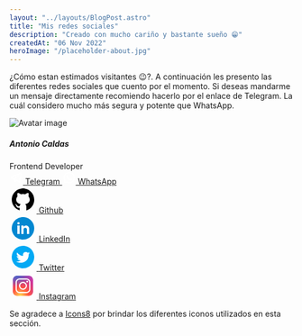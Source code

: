 ```yaml
---
layout: "../layouts/BlogPost.astro"
title: "Mis redes sociales"
description: "Creado con mucho cariño y bastante sueño 😁"
createdAt: "06 Nov 2022"
heroImage: "/placeholder-about.jpg"
---
```


¿Cómo estan estimados visitantes 😉?. A continuación les presento las diferentes redes sociales que cuento por el momento. Si deseas mandarme un mensaje directamente recomiendo hacerlo por el enlace de Telegram. La cuál considero mucho más segura y potente que WhatsApp.

<div className='px-8 max-w-3xl -mx-12'>
    <div class="w-96 mx-auto p-6 bg-white border rounded-lg shadow-md sm:p-6 dark:bg-gray-800 dark:border-gray-700">
        <div class="flex flex-col items-center pb-10">
            <img class="w-24 h-24 mb-3 rounded-full shadow-lg" src="https://avatars.githubusercontent.com/u/48967032?v=4" alt="Avatar image"/>
            <h5 class="mb-1 text-xl font-medium text-gray-900 dark:text-white">
                Antonio Caldas
            </h5>
            <span class="text-sm text-gray-500 dark:text-gray-400">
                Frontend Developer
            </span>
                <div class="flex mt-4 space-x-3 md:mt-6">
                    <a href="https://t.me/tanon10" target='_blank' class="inline-flex items-center px-4 py-2 text-sm font-medium text-center text-white bg-blue-700 rounded-lg hover:bg-blue-800 focus:ring-4 focus:outline-none focus:ring-blue-300 dark:bg-blue-600 dark:hover:bg-blue-700 dark:focus:ring-blue-800">
                    <svg fill="#fff" xmlns="http://www.w3.org/2000/svg"  viewBox="0 0 24 24" width="24px" height="24px">    <path d="M 20.572266 3.0117188 C 20.239891 2.9764687 19.878625 3.028375 19.515625 3.171875 C 19.065625 3.348875 12.014406 6.3150313 5.4414062 9.0820312 L 3.2695312 9.9960938 C 2.4285313 10.337094 2.0039062 10.891672 2.0039062 11.638672 C 2.0039062 12.161672 2.22525 12.871063 3.28125 13.289062 L 6.9472656 14.757812 C 7.2642656 15.708813 8.0005469 17.916906 8.1855469 18.503906 C 8.2955469 18.851906 8.5733906 19.728594 9.2753906 19.933594 C 9.4193906 19.982594 9.5696563 20.007813 9.7226562 20.007812 C 10.165656 20.007812 10.484625 19.801641 10.640625 19.681641 L 12.970703 17.710938 L 15.800781 20.328125 C 15.909781 20.439125 16.486719 21 17.261719 21 C 18.228719 21 18.962234 20.195016 19.115234 19.416016 C 19.198234 18.989016 21.927734 5.2870625 21.927734 5.2890625 C 22.172734 4.1900625 21.732219 3.6199531 21.449219 3.3769531 C 21.206719 3.1694531 20.904641 3.0469688 20.572266 3.0117188 z M 19.910156 5.171875 C 19.533156 7.061875 17.478016 17.378234 17.166016 18.865234 L 13.029297 15.039062 L 10.222656 17.416016 L 11 14.375 C 11 14.375 16.362547 8.9468594 16.685547 8.6308594 C 16.945547 8.3778594 17 8.2891719 17 8.2011719 C 17 8.0841719 16.939781 8 16.800781 8 C 16.675781 8 16.506016 8.1197812 16.416016 8.1757812 C 15.272669 8.8885973 10.404094 11.662239 8.0078125 13.025391 L 4.53125 11.636719 L 6.21875 10.927734 C 10.51775 9.1177344 18.174156 5.893875 19.910156 5.171875 z"/></svg>
                        Telegram
                    </a>   
                     <a href="https://wa.me/51921870887" target='_blank' className="inline-flex items-center px-4 py-2 mx-4 text-sm font-medium text-center bg-gray-700 text-gray-300 border-gray-300 rounded-lg hover:bg-orange-200 hover:text-gray-900 focus:ring-4 focus:outline-none focus:ring-gray-800 dark:bg-orange-200 dark:text-gray-800 dark:border-gray-600 dark:hover:bg-gray-700 dark:hover:text-gray-300 dark:hover:border-gray-700 dark:focus:ring-gray-700">
                    <svg fill="#fff" xmlns="http://www.w3.org/2000/svg"  viewBox="0 0 24 24" width="24px" height="24px"><path d="M 12 2 C 6.5 2 2 6.5 2 12 C 2 13.8 2.5007813 15.5 3.3007812 17 L 2 22 L 7.1992188 20.800781 C 8.6992188 21.600781 10.3 22 12 22 C 17.5 22 22 17.5 22 12 C 22 9.3 20.999609 6.8003906 19.099609 4.9003906 C 17.199609 3.0003906 14.7 2 12 2 z M 12 4 C 14.1 4 16.099219 4.8007813 17.699219 6.3007812 C 19.199219 7.9007813 20 9.9 20 12 C 20 16.4 16.4 20 12 20 C 10.7 20 9.2992188 19.7 8.1992188 19 L 7.5 18.599609 L 6.8007812 18.800781 L 4.8007812 19.300781 L 5.3007812 17.5 L 5.5 16.699219 L 5.0996094 16 C 4.3996094 14.8 4 13.4 4 12 C 4 7.6 7.6 4 12 4 z M 8.5 7.4003906 C 8.3 7.4003906 8.0007812 7.3992188 7.8007812 7.6992188 C 7.5007813 7.9992188 6.9003906 8.6007813 6.9003906 9.8007812 C 6.9003906 11.000781 7.8003906 12.200391 7.9003906 12.400391 C 8.1003906 12.600391 9.6992188 15.199219 12.199219 16.199219 C 14.299219 16.999219 14.699219 16.800781 15.199219 16.800781 C 15.699219 16.700781 16.700391 16.199609 16.900391 15.599609 C 17.100391 14.999609 17.099219 14.499219 17.199219 14.199219 C 17.099219 14.099219 16.999219 14.000391 16.699219 13.900391 C 16.499219 13.800391 15.3 13.199609 15 13.099609 C 14.7 12.999609 14.600391 12.899219 14.400391 13.199219 C 14.200391 13.499219 13.699609 13.999219 13.599609 14.199219 C 13.499609 14.399219 13.399609 14.400781 13.099609 14.300781 C 12.899609 14.200781 12.099609 13.999609 11.099609 13.099609 C 10.299609 12.499609 9.7992187 11.700391 9.6992188 11.400391 C 9.4992187 11.200391 9.7007813 11.000391 9.8007812 10.900391 L 10.199219 10.5 C 10.299219 10.4 10.300391 10.199609 10.400391 10.099609 C 10.500391 9.9996094 10.500391 9.8992188 10.400391 9.6992188 C 10.300391 9.4992187 9.7996094 8.3007812 9.5996094 7.8007812 C 9.3996094 7.4007812 9.2 7.4003906 9 7.4003906 L 8.5 7.4003906 z"/></svg>
                        WhatsApp
                    </a>      
                </div>
        </div>
        <div className='w-full flex flex-col'>
            <div className="pb-3 sm:pb-4">
                <a href="https://github.com/tanon10" target='_blank' class="flex items-center px-24 py-3 text-base font-bold text-gray-900 rounded-lg bg-gray-50 hover:bg-gray-100 group hover:shadow dark:bg-gray-600 dark:hover:bg-gray-500 dark:text-white">
                    <svg fill="#000000" xmlns="http://www.w3.org/2000/svg"  viewBox="0 0 24 24" width="48px" height="48px">    <path d="M10.9,2.1c-4.6,0.5-8.3,4.2-8.8,8.7c-0.6,5,2.5,9.3,6.9,10.7v-2.3c0,0-0.4,0.1-0.9,0.1c-1.4,0-2-1.2-2.1-1.9 c-0.1-0.4-0.3-0.7-0.6-1C5.1,16.3,5,16.3,5,16.2C5,16,5.3,16,5.4,16c0.6,0,1.1,0.7,1.3,1c0.5,0.8,1.1,1,1.4,1c0.4,0,0.7-0.1,0.9-0.2 c0.1-0.7,0.4-1.4,1-1.8c-2.3-0.5-4-1.8-4-4c0-1.1,0.5-2.2,1.2-3C7.1,8.8,7,8.3,7,7.6C7,7.2,7,6.6,7.3,6c0,0,1.4,0,2.8,1.3 C10.6,7.1,11.3,7,12,7s1.4,0.1,2,0.3C15.3,6,16.8,6,16.8,6C17,6.6,17,7.2,17,7.6c0,0.8-0.1,1.2-0.2,1.4c0.7,0.8,1.2,1.8,1.2,3 c0,2.2-1.7,3.5-4,4c0.6,0.5,1,1.4,1,2.3v3.3c4.1-1.3,7-5.1,7-9.5C22,6.1,16.9,1.4,10.9,2.1z"/></svg>
                        <span class="flex-1 ml-3 whitespace-nowrap">Github</span>
                    </a>
                </div>
            <div className="pb-3 sm:pb-4">
                <a href="#" target='_blank' class="flex items-center px-24 py-3 text-base font-bold text-gray-900 rounded-lg bg-gray-50 hover:bg-gray-100 group hover:shadow dark:bg-gray-600 dark:hover:bg-gray-500 dark:text-white">
                    <svg xmlns="http://www.w3.org/2000/svg"  viewBox="0 0 48 48" width="48px" height="48px"><path fill="#0288d1" d="M24,4C13,4,4,13,4,24s9,20,20,20s20-9,20-20S35,4,24,4z"/><rect width="4" height="15" x="14" y="19" fill="#fff"/><path fill="#fff" d="M16,17L16,17c-1.2,0-2-0.9-2-2c0-1.1,0.8-2,2-2c1.2,0,2,0.9,2,2C18,16.1,17.2,17,16,17z"/><path fill="#fff" d="M35,24.5c0-3-2.5-5.5-5.5-5.5c-1.9,0-3.5,0.9-4.5,2.3V19h-4v15h4v-8c0-1.7,1.3-3,3-3s3,1.3,3,3v8h4	C35,34,35,24.9,35,24.5z"/></svg>
                    <span class="flex-1 ml-3 whitespace-nowrap">LinkedIn</span>                    
                </a>
            </div>
            <div className="pb-3 sm:pb-4">
                <a href="#" target='_blank' class="flex items-center px-24 py-3 text-base font-bold text-gray-900 rounded-lg bg-gray-50 hover:bg-gray-100 group hover:shadow dark:bg-gray-600 dark:hover:bg-gray-500 dark:text-white">
                    <svg xmlns="http://www.w3.org/2000/svg"  viewBox="0 0 48 48" width="48px" height="48px"><path fill="#03a9f4" d="M24,4C12.954,4,4,12.954,4,24s8.954,20,20,20s20-8.954,20-20S35.046,4,24,4z"/><path fill="#fff" d="M36,17.12c-0.882,0.391-1.999,0.758-3,0.88c1.018-0.604,2.633-1.862,3-3	c-0.951,0.559-2.671,1.156-3.793,1.372C29.789,13.808,24,14.755,24,20v2c-4,0-7.9-3.047-10.327-6c-2.254,3.807,1.858,6.689,2.327,7	c-0.807-0.025-2.335-0.641-3-1c0,0.016,0,0.036,0,0.057c0,2.367,1.661,3.974,3.912,4.422C16.501,26.592,16,27,14.072,27	c0.626,1.935,3.773,2.958,5.928,3c-2.617,2.029-7.126,2.079-8,1.977c8.989,5.289,22.669,0.513,21.982-12.477	C34.95,18.818,35.342,18.104,36,17.12"/></svg>
                    <span class="flex-1 ml-3 whitespace-nowrap">
                    Twitter</span>
                </a>
            </div>            
            <div className="pb-3 sm:pb-4">
                <a href="#" target='_blank' class="flex items-center px-24 py-3 text-base font-bold text-gray-900 rounded-lg bg-gray-50 hover:bg-gray-100 group hover:shadow dark:bg-gray-600 dark:hover:bg-gray-500 dark:text-white">
                <svg xmlns="http://www.w3.org/2000/svg"  viewBox="0 0 48 48" width="48px" height="48px"><radialGradient id="yOrnnhliCrdS2gy~4tD8ma" cx="19.38" cy="42.035" r="44.899" gradientUnits="userSpaceOnUse"><stop offset="0" stop-color="#fd5"/><stop offset=".328" stop-color="#ff543f"/><stop offset=".348" stop-color="#fc5245"/><stop offset=".504" stop-color="#e64771"/><stop offset=".643" stop-color="#d53e91"/><stop offset=".761" stop-color="#cc39a4"/><stop offset=".841" stop-color="#c837ab"/></radialGradient><path fill="url(#yOrnnhliCrdS2gy~4tD8ma)" d="M34.017,41.99l-20,0.019c-4.4,0.004-8.003-3.592-8.008-7.992l-0.019-20	c-0.004-4.4,3.592-8.003,7.992-8.008l20-0.019c4.4-0.004,8.003,3.592,8.008,7.992l0.019,20	C42.014,38.383,38.417,41.986,34.017,41.99z"/><radialGradient id="yOrnnhliCrdS2gy~4tD8mb" cx="11.786" cy="5.54" r="29.813" gradientTransform="matrix(1 0 0 .6663 0 1.849)" gradientUnits="userSpaceOnUse"><stop offset="0" stop-color="#4168c9"/><stop offset=".999" stop-color="#4168c9" stop-opacity="0"/></radialGradient><path fill="url(#yOrnnhliCrdS2gy~4tD8mb)" d="M34.017,41.99l-20,0.019c-4.4,0.004-8.003-3.592-8.008-7.992l-0.019-20	c-0.004-4.4,3.592-8.003,7.992-8.008l20-0.019c4.4-0.004,8.003,3.592,8.008,7.992l0.019,20	C42.014,38.383,38.417,41.986,34.017,41.99z"/><path fill="#fff" d="M24,31c-3.859,0-7-3.14-7-7s3.141-7,7-7s7,3.14,7,7S27.859,31,24,31z M24,19c-2.757,0-5,2.243-5,5	s2.243,5,5,5s5-2.243,5-5S26.757,19,24,19z"/><circle cx="31.5" cy="16.5" r="1.5" fill="#fff"/><path fill="#fff" d="M30,37H18c-3.859,0-7-3.14-7-7V18c0-3.86,3.141-7,7-7h12c3.859,0,7,3.14,7,7v12	C37,33.86,33.859,37,30,37z M18,13c-2.757,0-5,2.243-5,5v12c0,2.757,2.243,5,5,5h12c2.757,0,5-2.243,5-5V18c0-2.757-2.243-5-5-5H18z"/></svg>
                    <span class="flex-1 ml-3 whitespace-nowrap">Instagram</span>
                </a>
            </div>                 
        </div>
    </div>
</div>

Se agradece a [Icons8](https://icons8.com) por brindar los diferentes iconos utilizados en esta sección.
